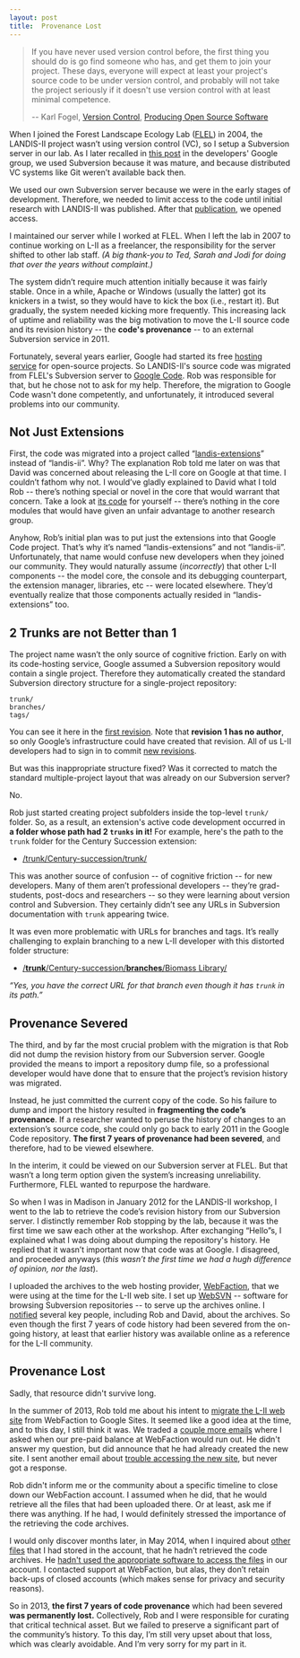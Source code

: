 ```yaml
---
layout: post
title:  Provenance Lost
---
```


> If you have never used version control before, the first thing you should do is go find someone who has, and get them to join your project.
> These days, everyone will expect at least your project's source code to be under version control, and probably will not take the project seriously if it doesn't use version control with at least minimal competence.
>
> -- Karl Fogel, [Version Control][], [Producing Open Source Software][]

[Version Control]: http://producingoss.com/en/vc.html
[Producing Open Source Software]: http://producingoss.com/en/

When I joined the Forest Landscape Ecology Lab ([FLEL][]) in 2004, the LANDIS-II project wasn’t using version control (VC), so I setup a Subversion server in our lab.
As I later recalled in [this post][] in the developers' Google group, we used Subversion because it was mature, and because distributed VC systems like Git weren’t available back then.

[FLEL]: /about/#flel
[this post]: https://groups.google.com/d/msg/landis-ii-developers/WPFM0h8Ts4g/LZQxJvH8CoYJ

We used our own Subversion server because we were in the early stages of development.
Therefore, we needed to limit access to the code until initial research with LANDIS-II was published.
After that [publication][Scheller et al 2007], we opened access.

[Scheller et al 2007]: http://dx.doi.org/10.1016/j.ecolmodel.2006.10.009

I maintained our server while I worked at FLEL.
When I left the lab in 2007 to continue working on L-II as a freelancer, the responsibility for the server shifted to other lab staff.
_(A big thank-you to Ted, Sarah and Jodi for doing that over the years without complaint.)_

The system didn’t require much attention initially because it was fairly stable.
Once in a while, Apache or Windows (usually the latter) got its knickers in a twist, so they would have to kick the box (i.e., restart it).
But gradually, the system needed kicking more frequently.
This increasing lack of uptime and reliability was the big motivation to move the L-II source code and its revision history -- the __code's provenance__ -- to an external Subversion service in 2011.

Fortunately, several years earlier, Google had started its free [hosting service][] for open-source projects.
So LANDIS-II's source code was migrated from FLEL's Subversion server to [Google Code][landis-extensions].
Rob was responsible for that, but he chose not to ask for my help.
Therefore, the migration to Google Code wasn't done competently, and unfortunately, it introduced several problems into our community.

[hosting service]: https://developers.googleblog.com/2006/08/project-hosting-us.html
[landis-extensions]: https://code.google.com/archive/p/landis-extensions/


## Not Just Extensions

First, the code was migrated into a project called “[landis-extensions][]” instead of “landis-ii”.
Why?
The explanation Rob told me later on was that David was concerned about releasing the L-II core on Google at that time.
I couldn’t fathom why not.
I would’ve gladly explained to David what I told Rob -- there’s nothing special or novel in the core that would warrant that concern.
Take a look at [its code][core src] for yourself -- there’s nothing in the core modules that would have given an unfair advantage to another research group.

[core src]: https://sourceforge.net/p/landis-ii-archive/code/HEAD/tree/model/trunk/core/src/

Anyhow, Rob’s initial plan was to put just the extensions into that Google Code project.
That’s why it’s named “landis-extensions” and not “landis-ii”.
Unfortunately, that name would confuse new developers when they joined our community.
They would naturally assume (_incorrectly_) that other L-II components -- the model core, the console and its debugging counterpart, the extension manager, libraries, etc -- were located elsewhere.
They’d eventually realize that those components actually resided in “landis-extensions” too.

## 2 Trunks are not Better than 1

The project name wasn’t the only source of cognitive friction.
Early on with its code-hosting service, Google assumed a Subversion repository would contain a single project.
Therefore they automatically created the standard Subversion directory structure for a single-project repository:

    trunk/
    branches/
    tags/

You can see it here in the [first revision][].
Note that __revision 1 has no author__, so only Google’s infrastructure could have created that revision.
All of us L-II developers had to sign in to commit [new revisions][archive-log].

[first revision]:  https://sourceforge.net/p/landis-ii-archive/code/1/
[archive-log]:  https://sourceforge.net/p/landis-ii-archive/code/3813/log/

But was this inappropriate structure fixed?
Was it corrected to match the standard multiple-project layout that was already on our Subversion server?

No.

Rob just started creating project subfolders inside the top-level `trunk/` folder.
So, as a result, an extension's active code development occurred in __a folder whose path had 2 `trunks` in it!__
For example, here's the path to the `trunk` folder for the Century Succession extension:

*  [/trunk/Century-succession/trunk/][century-succ trunk]

[century-succ trunk]: https://sourceforge.net/p/landis-ii-archive/code/HEAD/tree/trunk/Century-succession/trunk/

This was another source of confusion -- of cognitive friction -- for new developers.
Many of them aren’t professional developers -- they’re grad-students, post-docs and researchers -- so they were learning about version control and Subversion.
They certainly didn’t see any URLs in Subversion documentation with `trunk` appearing twice.

It was even more problematic with URLs for branches and tags.
It’s really challenging to explain branching to a new L-II developer with this distorted folder structure:

*  [/__trunk__/Century-succession/__branches__/Biomass Library/][century-succ branch]

[century-succ branch]: https://sourceforge.net/p/landis-ii-archive/code/HEAD/tree/trunk/Century-succession/branches/Biomass%20Library/

_“Yes, you have the correct URL for that branch even though it has `trunk` in its path.”_

## Provenance Severed

The third, and by far the most crucial problem with the migration is that Rob did not dump the revision history from our Subversion server.
Google provided the means to import a repository dump file, so a professional developer would have done that to ensure that the project’s revision history was migrated.

Instead, he just committed the current copy of the code.
So his failure to dump and import the history resulted in __fragmenting the code’s provenance__.
If a researcher wanted to peruse the history of changes to an extension’s source code, she could only go back to early 2011 in the Google Code repository.
__The first 7 years of provenance had been severed__, and therefore, had to be viewed elsewhere.

In the interim, it could be viewed on our Subversion server at FLEL.
But that wasn’t a long term option given the system’s increasing unreliability.
Furthermore, FLEL wanted to repurpose the hardware.

So when I was in Madison in January 2012 for the LANDIS-II workshop, I went to the lab to retrieve the code’s revision history from our Subversion server.
I distinctly remember Rob stopping by the lab, because it was the first time we saw each other at the workshop.
After exchanging “Hello”s, I explained what I was doing about dumping the repository's history.
He replied that it wasn’t important now that code was at Google.
I disagreed, and proceeded anyways (_this wasn’t the first time we had a hugh difference of opinion, nor the last_).

I uploaded the archives to the web hosting provider, [WebFaction][], that we were using at the time for the L-II web site.
I set up [WebSVN][] -- software for browsing Subversion repositories -- to serve up the archives online.
I [notified][] several key people, including Rob and David, about the archives.
So even though the first 7 years of code history had been severed from the on-going history, at least that earlier history was available online as a reference for the L-II community.

[WebFaction]: https://www.webfaction.com/
[WebSVN]: http://www.websvn.info/
[notified]:  /email/2012-01-27_JD.pdf

## Provenance Lost

Sadly, that resource didn't survive long.

In the summer of 2013, Rob told me about his intent to [migrate the L-II web site][] from WebFaction to Google Sites.
It seemed like a good idea at the time, and to this day, I still think it was.
We traded a [couple more emails][] where I asked when our pre-paid balance at WebFaction would run out.
He didn't answer my question, but did announce that he had already created the new site.
I sent another email about [trouble accessing the new site][], but never got a response.

Rob didn't inform me or the community about a specific timeline to close down our WebFaction account.
I assumed when he did, that he would retrieve all the files that had been uploaded there.
Or at least, ask me if there was anything.
If he had, I would definitely stressed the importance of the retrieving the code archives.

[migrate the L-II web site]: /email/2013-08-14_RMS.pdf
[couple more emails]: /email/2013-08-26_RMS.pdf
[trouble accessing the new site]: /email/2013-09-01_JD.pdf

I would only discover months later, in May 2014, when I inquired about [other files][Plone notes] that I had stored in the account, that he hadn’t retrieved the code archives.
He [hadn't used the appropriate software to access the files][did not use ftp] in our account.
I contacted support at WebFaction, but alas, they don’t retain back-ups of closed accounts (which makes sense for privacy and security reasons).

[Plone notes]: /email/2014-05-30_RMS_1.pdf
[did not use ftp]: /email/2014-05-30_RMS_2.pdf

So in 2013, __the first 7 years of code provenance__ which had been severed __was permanently lost.__
Collectively, Rob and I were responsible for curating that critical technical asset.
But we failed to preserve a significant part of the community’s history.
To this day, I’m still very upset about that loss, which was clearly avoidable.
And I’m very sorry for my part in it.
